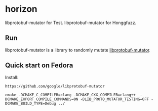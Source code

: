 # horizon
libprotobuf-mutator for Test.
libprotobuf-mutator for Honggfuzz.


## Run
libprotobuf-mutator is a library to randomly mutate
[libprotobuf-mutator](https://github.com/google/libprotobuf-mutator). <BR>

## Quick start on Fedora

Install:

```
https://github.com/google/libprotobuf-mutator

cmake -DCMAKE_C_COMPILER=clang -DCMAKE_CXX_COMPILER=clang++  -DCMAKE_EXPORT_COMPILE_COMMANDS=ON -DLIB_PROTO_MUTATOR_TESTING=OFF -DCMAKE_BUILD_TYPE=Debug ../
```
